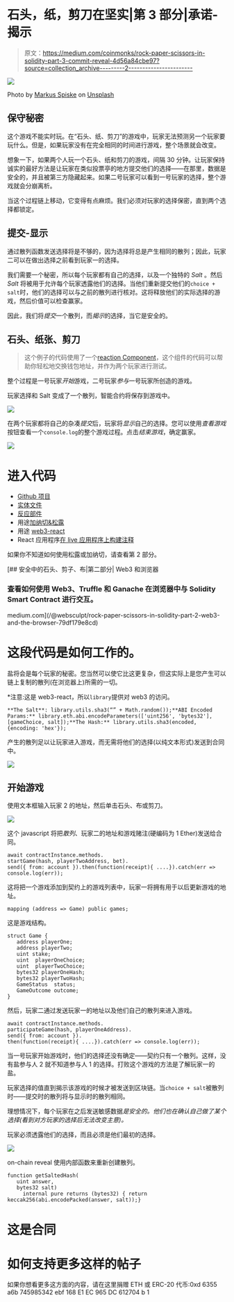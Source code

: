 # 石头，纸，剪刀在坚实|第 3 部分|承诺-揭示

> 原文：<https://medium.com/coinmonks/rock-paper-scissors-in-solidity-part-3-commit-reveal-4d56a84cbe97?source=collection_archive---------2----------------------->

![](img/247708701503236e717d52c0f84453cc.png)

Photo by [Markus Spiske](https://unsplash.com/@markusspiske?utm_source=medium&utm_medium=referral) on [Unsplash](https://unsplash.com?utm_source=medium&utm_medium=referral)

## 保守秘密

这个游戏不能实时玩。在“石头、纸、剪刀”的游戏中，玩家无法预测另一个玩家要玩什么。但是，如果玩家没有在完全相同的时间进行游戏，整个场景就会改变。

想象一下，如果两个人玩一个石头、纸和剪刀的游戏，间隔 30 分钟。让玩家保持诚实的最好方法是让玩家在类似投票亭的地方提交他们的选择——在那里，数据是安全的，并且被第三方隐藏起来。如果二号玩家可以看到一号玩家的选择，整个游戏就会分崩离析。

当这个过程链上移动，它变得有点麻烦。我们必须对玩家的选择保密，直到两个选择都锁定。

## 提交-显示

通过散列函数发送选择将是不够的，因为选择将总是产生相同的散列；因此，玩家二可以在做出选择之前看到玩家一的选择。

我们需要一个秘密，所以每个玩家都有自己的选择，以及一个独特的 *Salt* 。然后 *Salt* 将被用于允许每个玩家透露他们的选择。当他们重新提交他们的`choice + salt`时，他们的选择可以与之前的散列进行核对。这将释放他们的实际选择的游戏，然后价值可以检查赢家。

因此，我们将*提交*一个散列，而*揭示*的选择，当它是安全的。

## 石头、纸张、剪刀

> 这个例子的代码使用了一个[reaction Component](https://github.com/nathan-websculpt/reactsolidity_frontend/blob/master/src/components/RPSETH_v2.js)，这个组件的代码可以帮助你轻松地交换钱包地址，并作为两个玩家进行测试。

整个过程是一号玩家*开始*游戏，二号玩家*参与*一号玩家所创造的游戏。

玩家选择和 Salt 变成了一个散列，智能合约将保存到游戏中。

![](img/3877f5d7dd069935518c4b9400e65d04.png)

在两个玩家都将自己的杂凑*提交*后，玩家将*显示*自己的选择。您可以使用*查看游戏*按钮查看一个`console.log`的整个游戏过程。点击*结束游戏*，确定赢家。

![](img/f2aa384503df2999028092dad077bb95.png)

# 进入代码

*   [Github 项目](https://github.com/nathan-websculpt/reactsolidity_frontend)
*   [实体文件](https://github.com/nathan-websculpt/reactsolidity_frontend/blob/master/contracts/RPSv2.sol)
*   [反应部件](https://github.com/nathan-websculpt/reactsolidity_frontend/blob/master/src/components/RPSETH_v2.js)
*   用途[加纳切&松露](https://www.trufflesuite.com/ganache)
*   用途 [web3-react](https://github.com/NoahZinsmeister/web3-react)
*   React 应用程序[在 live 应用程序上构建注释](https://nervous-tereshkova-aa8032.netlify.app/)

如果你不知道如何使用松露或加纳切，请查看第 2 部分。

[](/@websculpt/rock-paper-scissors-in-solidity-part-2-web3-and-the-browser-79df179e8cd) [## 安全中的石头、剪子、布|第二部分| Web3 和浏览器

### 查看如何使用 Web3、Truffle 和 Ganache 在浏览器中与 Solidity Smart Contract 进行交互。

medium.com](/@websculpt/rock-paper-scissors-in-solidity-part-2-web3-and-the-browser-79df179e8cd) 

# 这段代码是如何工作的。

盐将会是每个玩家的秘密。您当然可以使它比这更复杂，但这实际上是您产生可以链上复制的散列(在浏览器上)所需的一切。

*注意:这是 web3-react，所以`library`提供对 web3 的访问。

```
**The Salt**: library.utils.sha3(“” + Math.random());**ABI Encoded Params:** library.eth.abi.encodeParameters(['uint256', 'bytes32'],[gameChoice, salt]);**The Hash:** library.utils.sha3(encoded, {encoding: 'hex'});
```

产生的散列足以让玩家进入游戏，而无需将他们的选择(以纯文本形式)发送到合同中。

![](img/2c6f0c494898ba8031bede7247389c1f.png)

## 开始游戏

使用文本框输入玩家 2 的地址，然后单击石头、布或剪刀。

![](img/68362194e07e8d4f7ca72c620386e922.png)

这个 javascript 将把*散列*、玩家二的地址和游戏赌注(硬编码为 1 Ether)发送给合同。

```
await contractInstance.methods.
startGame(hash, playerTwoAddress, bet).
send({ from: account }).then(function(receipt){ ....}).catch(err => console.log(err));
```

这将把一个游戏添加到契约上的游戏列表中，玩家一将拥有用于以后更新游戏的地址。

```
mapping (address => Game) public games;
```

这是游戏结构。

```
struct Game {
   address playerOne;
   address playerTwo;
   uint stake;
   uint  playerOneChoice;
   uint  playerTwoChoice;
   bytes32 playerOneHash;
   bytes32 playerTwoHash;
   GameStatus  status;
   GameOutcome outcome;
}
```

然后，玩家二通过发送玩家一的地址以及他们自己的散列来进入游戏。

```
await contractInstance.methods.
participateGame(hash, playerOneAddress).
send({ from: account }).
then(function(receipt){ ....}).catch(err => console.log(err));
```

当一号玩家开始游戏时，他们的选择还没有确定——契约只有一个散列。这样，没有盐参与人 2 就不知道参与人 1 的选择。打败这个游戏的方法是了解玩家一的盐。

玩家选择的值直到揭示该游戏的时候才被发送到区块链。当`choice + salt`被散列时——提交时的散列将与显示时的散列相同。

理想情况下，每个玩家在之后发送敏感数据*是安全的。他们也在确认自己做了某个选择(看到对方玩家的选择后无法改变主意)。*

玩家必须透露他们的选择，而且必须是他们最初的选择。

![](img/cd0e792de89dee2388c81932833139f4.png)

on-chain reveal 使用内部函数来重新创建散列。

```
function getSaltedHash(
   uint answer, 
   bytes32 salt) 
     internal pure returns (bytes32) { return keccak256(abi.encodePacked(answer, salt));}
```

# 这是合同

# 如何支持更多这样的帖子

如果你想看更多这方面的内容，请在这里捐赠 ETH 或 ERC-20 代币:0xd 6355 a6b 745985342 ebf 168 E1 EC 965 DC 612704 b 1
